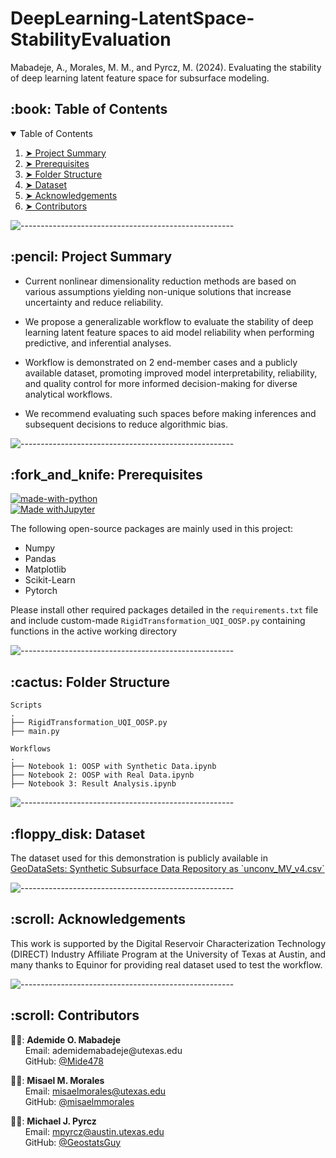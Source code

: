 # DeepLearning-LatentSpace-StabilityEvaluation

   Mabadeje, A., Morales, M. M., and Pyrcz, M. (2024). Evaluating the stability of deep learning latent feature space for subsurface modeling.

<!-- TABLE OF CONTENTS -->
<h2 id="table-of-contents"> :book: Table of Contents</h2>

<details open="open">
  <summary>Table of Contents</summary>
  <ol>
    <li><a href="#project-summary"> ➤ Project Summary</a></li>
    <li><a href="#prerequisites"> ➤ Prerequisites</a></li>
    <li><a href="#folder-structure"> ➤ Folder Structure</a></li>
    <li><a href="#dataset"> ➤ Dataset</a></li>
    <li><a href="#acknowledgements"> ➤ Acknowledgements</a></li>
    <li><a href="#contributors"> ➤ Contributors</a></li>
  </ol>
</details>

![-----------------------------------------------------](https://raw.githubusercontent.com/andreasbm/readme/master/assets/lines/rainbow.png)

<!-- PROJECT SUMMARY -->
<h2 id="project-sumary"> :pencil: Project Summary</h2>

<p align="justify"> 
 
* Current nonlinear dimensionality reduction methods are based on various assumptions yielding non-unique solutions that increase uncertainty and reduce reliability. 

* We propose a generalizable workflow to evaluate the stability of deep learning latent feature spaces to aid model reliability when performing predictive, and inferential analyses. 


* Workflow is demonstrated on 2 end-member cases and a publicly available dataset, promoting improved model interpretability, reliability, and quality control for more informed decision-making for diverse analytical workflows.


* We recommend evaluating such spaces before making inferences and subsequent decisions to reduce algorithmic bias.
  
</p>


![-----------------------------------------------------](https://raw.githubusercontent.com/andreasbm/readme/master/assets/lines/rainbow.png)

<!-- PREREQUISITES -->
<h2 id="prerequisites"> :fork_and_knife: Prerequisites</h2>

[![made-with-python](https://img.shields.io/badge/Made%20with-Python-1f425f.svg)](https://www.python.org/) <br>
[![Made withJupyter](https://img.shields.io/badge/Made%20with-Jupyter-orange?style=for-the-badge&logo=Jupyter)](https://jupyter.org/try) <br>

<!--This project is written in Python programming language. <br>-->
The following open-source packages are mainly used in this project:
* Numpy
* Pandas
* Matplotlib
* Scikit-Learn
* Pytorch

Please install other required packages detailed in the `requirements.txt` file and include custom-made `RigidTransformation_UQI_OOSP.py` containing functions in the active working directory

![-----------------------------------------------------](https://raw.githubusercontent.com/andreasbm/readme/master/assets/lines/rainbow.png)

<!-- :paw_prints:-->
<!-- FOLDER STRUCTURE -->
<h2 id="folder-structure"> :cactus: Folder Structure</h2>

    Scripts
    .
    ├── RigidTransformation_UQI_OOSP.py
    ├── main.py

    Workflows
    .
    ├── Notebook 1: OOSP with Synthetic Data.ipynb
    ├── Notebook 2: OOSP with Real Data.ipynb
    ├── Notebook 3: Result Analysis.ipynb

![-----------------------------------------------------](https://raw.githubusercontent.com/andreasbm/readme/master/assets/lines/rainbow.png)
<!-- DATASET -->
<h2 id="dataset"> :floppy_disk: Dataset</h2>
<p> 
  The dataset used for this demonstration is publicly available in <a href="[https://github.com/GeostatsGuy](https://github.com/GeostatsGuy/GeoDataSets/blob/master/unconv_MV_v4.csv)"> GeoDataSets: Synthetic Subsurface Data Repository as `unconv_MV_v4.csv` </a> 
  
</p>


![-----------------------------------------------------](https://raw.githubusercontent.com/andreasbm/readme/master/assets/lines/rainbow.png)

<!-- ACKNOWLEDGEMENTS -->
<h2 id="acknowledgements"> :scroll: Acknowledgements</h2>
<p align="justify"> 
This work is supported by the Digital Reservoir Characterization Technology (DIRECT) Industry Affiliate Program at the University of Texas at Austin, and many thanks to Equinor for providing real dataset used to test the workflow.
</p>


![-----------------------------------------------------](https://raw.githubusercontent.com/andreasbm/readme/master/assets/lines/rainbow.png)

<!-- CONTRIBUTORS -->
<h2 id="contributors"> :scroll: Contributors</h2>

<p>  
  👩‍🎓: <b>Ademide O. Mabadeje</b> <br>
  &nbsp;&nbsp;&nbsp;&nbsp;&nbsp; Email: <a>ademidemabadeje@utexas.edu</a> <br>
  &nbsp;&nbsp;&nbsp;&nbsp;&nbsp; GitHub: <a href="https://github.com/Mide478">@Mide478</a> <br>

  👩‍🎓: <b>Misael M. Morales</b> <br>
  &nbsp;&nbsp;&nbsp;&nbsp;&nbsp; Email: <a>misaelmorales@utexas.edu</a> <br>
  &nbsp;&nbsp;&nbsp;&nbsp;&nbsp; GitHub: <a href="https://github.com/misaelmmorales">@misaelmmorales</a> <br>
  
  👨‍🏫: <b>Michael J. Pyrcz</b> <br>
  &nbsp;&nbsp;&nbsp;&nbsp;&nbsp; Email: <a>mpyrcz@austin.utexas.edu</a> <br>
  &nbsp;&nbsp;&nbsp;&nbsp;&nbsp; GitHub: <a href="https://github.com/GeostatsGuy">@GeostatsGuy</a> <br>
</p>
<br>
